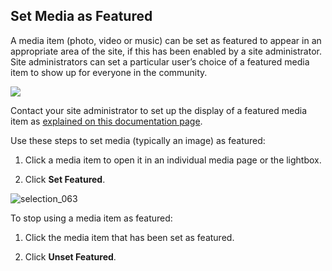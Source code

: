 ## Set Media as Featured

A media item (photo, video or music) can be set as featured to appear in an appropriate area of the site, if this has been enabled by a site administrator. Site administrators can set a particular user’s choice of a featured media item to show up for everyone in the community.

![](https://rtcamp.com/wp-content/uploads/2013/11/image12.png)

Contact your site administrator to set up the display of a featured media item as [explained on this documentation page](../../../developers/featured-media.html).

Use these steps to set media (typically an image) as featured:


  1. Click a media item to open it in an individual media page or the lightbox.

  2. Click **Set Featured**.

  ![selection_063](https://cloud.githubusercontent.com/assets/1140051/7614537/08fcdda0-f9b5-11e4-8c56-64da055069f5.png)

To stop using a media item as featured:


  1. Click the media item that has been set as featured.

  2. Click **Unset Featured**.
